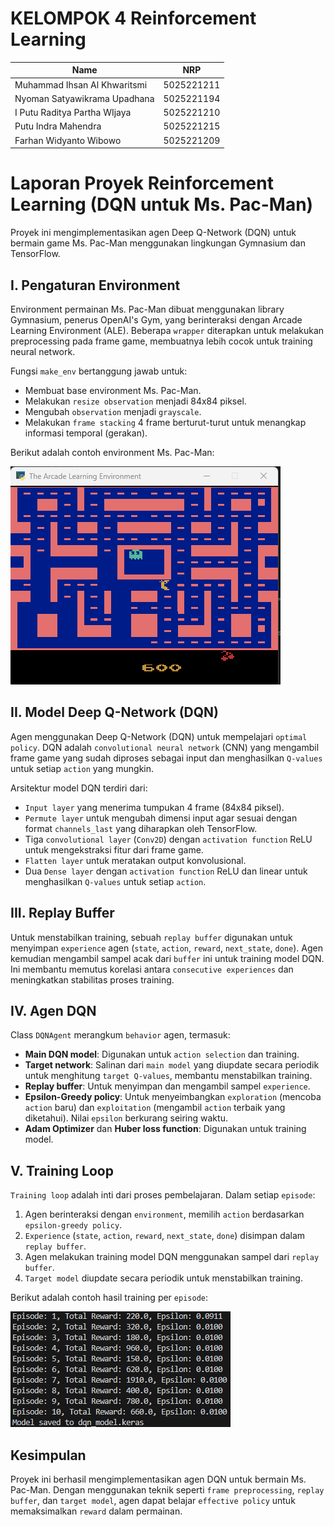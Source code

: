 # KELOMPOK 4 Reinforcement Learning
| Name                         | NRP        |
| ---------------------------- | ---------- |
| Muhammad Ihsan Al Khwaritsmi | 5025221211 |
| Nyoman Satyawikrama Upadhana | 5025221194 |
| I Putu Raditya Partha WIjaya | 5025221210 |
| Putu Indra Mahendra | 5025221215 |
| Farhan Widyanto Wibowo  | 5025221209 |
# Laporan Proyek Reinforcement Learning (DQN untuk Ms. Pac-Man)

Proyek ini mengimplementasikan agen Deep Q-Network (DQN) untuk bermain game Ms. Pac-Man menggunakan lingkungan Gymnasium dan TensorFlow.

## I. Pengaturan Environment

Environment permainan Ms. Pac-Man dibuat menggunakan library Gymnasium, penerus OpenAI's Gym, yang berinteraksi dengan Arcade Learning Environment (ALE). Beberapa `wrapper` diterapkan untuk melakukan preprocessing pada frame game, membuatnya lebih cocok untuk training neural network.

Fungsi `make_env` bertanggung jawab untuk:
- Membuat base environment Ms. Pac-Man.
- Melakukan `resize observation` menjadi 84x84 piksel.
- Mengubah `observation` menjadi `grayscale`.
- Melakukan `frame stacking` 4 frame berturut-turut untuk menangkap informasi temporal (gerakan).

Berikut adalah contoh environment Ms. Pac-Man:

![Lingkungan Ms. Pac-Man](images/pacman_environment.png)

## II. Model Deep Q-Network (DQN)

Agen menggunakan Deep Q-Network (DQN) untuk mempelajari `optimal policy`. DQN adalah `convolutional neural network` (CNN) yang mengambil frame game yang sudah diproses sebagai input dan menghasilkan `Q-values` untuk setiap `action` yang mungkin.

Arsitektur model DQN terdiri dari:
- `Input layer` yang menerima tumpukan 4 frame (84x84 piksel).
- `Permute layer` untuk mengubah dimensi input agar sesuai dengan format `channels_last` yang diharapkan oleh TensorFlow.
- Tiga `convolutional layer` (`Conv2D`) dengan `activation function` ReLU untuk mengekstraksi fitur dari frame game.
- `Flatten layer` untuk meratakan output konvolusional.
- Dua `Dense layer` dengan `activation function` ReLU dan linear untuk menghasilkan `Q-values` untuk setiap `action`.

## III. Replay Buffer

Untuk menstabilkan training, sebuah `replay buffer` digunakan untuk menyimpan `experience` agen (`state`, `action`, `reward`, `next_state`, `done`). Agen kemudian mengambil sampel acak dari `buffer` ini untuk training model DQN. Ini membantu memutus korelasi antara `consecutive experiences` dan meningkatkan stabilitas proses training.

## IV. Agen DQN

Class `DQNAgent` merangkum `behavior` agen, termasuk:
- **Main DQN model**: Digunakan untuk `action selection` dan training.
- **Target network**: Salinan dari `main model` yang diupdate secara periodik untuk menghitung `target Q-values`, membantu menstabilkan training.
- **Replay buffer**: Untuk menyimpan dan mengambil sampel `experience`.
- **Epsilon-Greedy policy**: Untuk menyeimbangkan `exploration` (mencoba `action` baru) dan `exploitation` (mengambil `action` terbaik yang diketahui). Nilai `epsilon` berkurang seiring waktu.
- **Adam Optimizer** dan **Huber loss function**: Digunakan untuk training model.

## V. Training Loop

`Training loop` adalah inti dari proses pembelajaran. Dalam setiap `episode`:
1. Agen berinteraksi dengan `environment`, memilih `action` berdasarkan `epsilon-greedy policy`.
2. `Experience` (`state`, `action`, `reward`, `next_state`, `done`) disimpan dalam `replay buffer`.
3. Agen melakukan training model DQN menggunakan sampel dari `replay buffer`.
4. `Target model` diupdate secara periodik untuk menstabilkan training.

Berikut adalah contoh hasil training per `episode`:

![Hasil Pembelajaran per Episode](images/hasil_learning_episode.png)

## Kesimpulan

Proyek ini berhasil mengimplementasikan agen DQN untuk bermain Ms. Pac-Man. Dengan menggunakan teknik seperti `frame preprocessing`, `replay buffer`, dan `target model`, agen dapat belajar `effective policy` untuk memaksimalkan `reward` dalam permainan.
